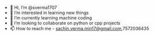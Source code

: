- 👋 Hi, I’m @sverma1707
- 👀 I’m interested in learning new things
- 🌱 I’m currently learning machine coding
- 💞️ I’m looking to collaborate on python or cpp projects
- 📫 How to reach me - sachin.verma.min17@gmail.com,7572036435

<!---
sverma1707/sverma1707 is a ✨ special ✨ repository because its `README.md` (this file) appears on your GitHub profile.
You can click the Preview link to take a look at your changes.
--->
